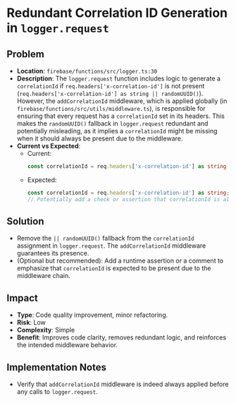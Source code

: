 # Redundant Correlation ID Generation in `logger.request`

## Problem
- **Location**: `firebase/functions/src/logger.ts:30`
- **Description**: The `logger.request` function includes logic to generate a `correlationId` if `req.headers['x-correlation-id']` is not present (`req.headers['x-correlation-id'] as string || randomUUID()`). However, the `addCorrelationId` middleware, which is applied globally (in `firebase/functions/src/utils/middleware.ts`), is responsible for ensuring that every request has a `correlationId` set in its headers. This makes the `randomUUID()` fallback in `logger.request` redundant and potentially misleading, as it implies a `correlationId` might be missing when it should always be present due to the middleware.
- **Current vs Expected**:
  - Current:
    ```typescript
    const correlationId = req.headers['x-correlation-id'] as string || randomUUID();
    ```
  - Expected:
    ```typescript
    const correlationId = req.headers['x-correlation-id'] as string;
    // Potentially add a check or assertion that correlationId is always present
    ```

## Solution
- Remove the `|| randomUUID()` fallback from the `correlationId` assignment in `logger.request`. The `addCorrelationId` middleware guarantees its presence.
- (Optional but recommended): Add a runtime assertion or a comment to emphasize that `correlationId` is expected to be present due to the middleware chain.

## Impact
- **Type**: Code quality improvement, minor refactoring.
- **Risk**: Low
- **Complexity**: Simple
- **Benefit**: Improves code clarity, removes redundant logic, and reinforces the intended middleware behavior.

## Implementation Notes
- Verify that `addCorrelationId` middleware is indeed always applied before any calls to `logger.request`.
